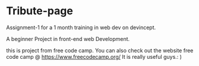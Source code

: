 # Tribute-page
Assignment-1 for a 1 month training in web dev on devincept.

A beginner Project in front-end web Development.

this is project from free code camp.
You can also check out the website free code camp @ https://www.freecodecamp.org/
It is really useful guys.: )
